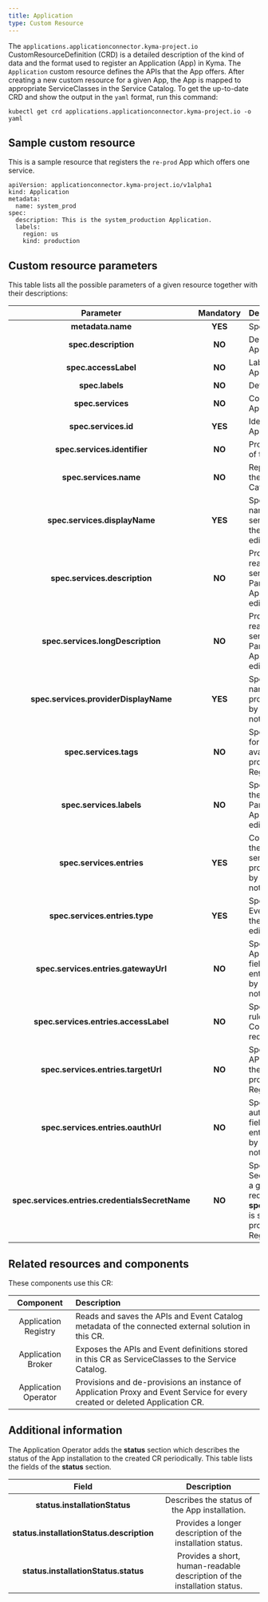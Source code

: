 ```yaml
---
title: Application
type: Custom Resource
---
```


The `applications.applicationconnector.kyma-project.io` CustomResourceDefinition (CRD) is a detailed description of the kind of data and the format used to register an Application (App) in Kyma. The `Application` custom resource defines the APIs that the App offers. After creating a new custom resource for a given App, the App is mapped to appropriate ServiceClasses in the Service Catalog. To get the up-to-date CRD and show the output in the `yaml` format, run this command:

```
kubectl get crd applications.applicationconnector.kyma-project.io -o yaml
```

## Sample custom resource

This is a sample resource that registers the `re-prod` App which offers one service.

```
apiVersion: applicationconnector.kyma-project.io/v1alpha1
kind: Application
metadata:
  name: system_prod
spec:
  description: This is the system_production Application.
  labels:
    region: us
    kind: production
```

## Custom resource parameters

This table lists all the possible parameters of a given resource together with their descriptions:

| Parameter   |      Mandatory      |  Description |
|:----------:|:-------------:|:------|
| **metadata.name** |    **YES**   | Specifies the name of the CR. |
| **spec.description** |    **NO**   | Describes the connected Application.  |
| **spec.accessLabel** |    **NO**   | Labels the App when an ApplicationMapping is created. |
| **spec.labels** |    **NO**   | Defines the labels of the App. |
| **spec.services** |    **NO**   | Contains all services that the Application provides. |
| **spec.services.id** |    **YES**   | Identifies the service that the Application provides. |
| **spec.services.identifier** |    **NO**   | Provides an additional identifier of the ServiceClass. |
| **spec.services.name** |    **NO**   | Represents a unique name of the service used by the Service Catalog. |
| **spec.services.displayName** |    **YES**   | Specifies a human-readable name of the Application service. Parameter provided by the Application Registry, do not edit. |
| **spec.services.description** |    **NO**   | Provides a short, human-readable description of the service offered by the App. Parameter provided by the Application Registry, do not edit. |
| **spec.services.longDescription** |    **NO**   | Provides a longer, human-readable description of the service offered by the App. Parameter provided by the Application Registry, do not edit. |
| **spec.services.providerDisplayName** |    **YES**   | Specifies a human-readable name of the Application service provider. Parameter provided by the Application Registry, do not edit. |
| **spec.services.tags** |    **NO**   | Specifies additional tags used for better documentation of the available APIs. Parameter provided by the Application Registry, do not edit. |
| **spec.services.labels** |    **NO**   | Specifies additional labels for the service offered by the App. Parameter provided by the Application Registry, do not edit. |
| **spec.services.entries** |    **YES**   | Contains the information about the APIs and Events that the service offered by the App provides. Parameter provided by the Application Registry, do not edit. |
| **spec.services.entries.type** |    **YES**   | Specifies the entry type: API or Event. Parameter provided by the Application Registry, do not edit. |
| **spec.services.entries.gatewayUrl** |    **NO**   | Specifies the URL of the Application Connector. This field is required for the API entry type. Parameter provided by the Application Registry, do not edit. |
| **spec.services.entries.accessLabel** |    **NO**   | Specifies the label used in Istio rules in the Application Connector. This field is required for the API entry type. |
| **spec.services.entries.targetUrl** |    **NO**   | Specifies the URL of a given API. This field is required for the API entry type. Parameter provided by the Application Registry, do not edit. |
| **spec.services.entries.oauthUrl** |    **NO**   | Specifies the URL used to authorize with a given API. This field is required for the API entry type. Parameter provided by the Application Registry, do not edit. |
| **spec.services.entries.credentialsSecretName** |    **NO**   | Specifies the name of the Secret which allows you to call a given API. This field is required if **spec.services.entries.oauthUrl** is specified. Parameter provided by the Application Registry, do not edit. |

## Related resources and components

These components use this CR:

| Component   |  Description |
|:-----------:|:-------------|
| Application Registry | Reads and saves the APIs and Event Catalog metadata of the connected external solution in this CR. |
| Application Broker | Exposes the APIs and Event definitions stored in this CR as ServiceClasses to the Service Catalog. |
| Application Operator | Provisions and de-provisions an instance of Application Proxy and Event Service for every created or deleted Application CR. |

## Additional information

The Application Operator adds the **status** section which describes the status of the App installation to the created CR periodically. This table lists the fields of the **status** section.

| Field   |  Description |
|:----------:|:-------------:|
| **status.installationStatus** | Describes the status of the App installation. |
| **status.installationStatus.description** | Provides a longer description of the installation status. |
| **status.installationStatus.status** | Provides a short, human-readable description of the installation status. |
